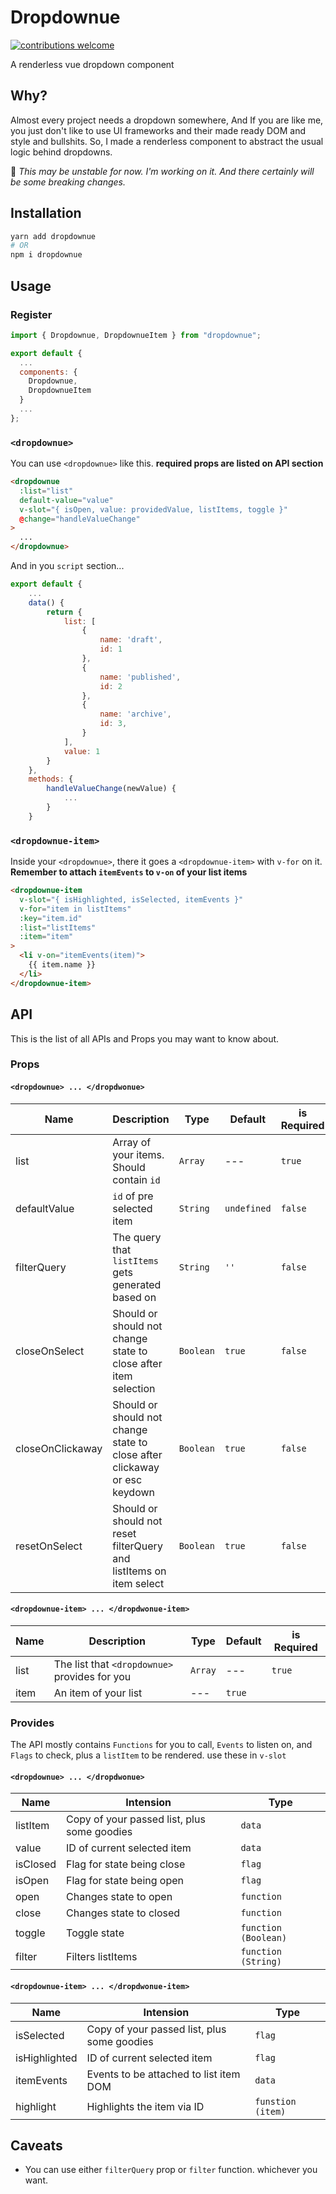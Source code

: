 # Dropdownue

[![contributions welcome](https://img.shields.io/badge/contributions-welcome-brightgreen.svg?style=flat)](https://github.com/dwyl/esta/issues)

A renderless vue dropdown component

## Why?

Almost every project needs a dropdown somewhere, And If you are like me, you just don't like to use UI frameworks and their made ready DOM and style and bullshits. So, I made a renderless component to abstract the usual logic behind dropdowns.

🐛 _This may be unstable for now. I'm working on it. And there certainly will be some breaking changes._

## Installation

```bash
yarn add dropdownue
# OR
npm i dropdownue
```

## Usage

### Register

```javascript
import { Dropdownue, DropdownueItem } from "dropdownue";

export default {
  ...
  components: {
    Dropdownue,
    DropdownueItem
  }
  ...
};
```

### `<dropdownue>`

You can use `<dropdownue>` like this. **required props are listed on API section**

```html
<dropdownue
  :list="list"
  default-value="value"
  v-slot="{ isOpen, value: providedValue, listItems, toggle }"
  @change="handleValueChange"
>
  ...
</dropdownue>
```

And in you `script` section...

```javascript
export default {
	...
    data() {
        return {
	        list: [
                {
                    name: 'draft',
                    id: 1
                },
                {
                    name: 'published',
                    id: 2
                },
                {
                    name: 'archive',
                    id: 3,
                }
            ],
            value: 1
        }
    },
    methods: {
	    handleValueChange(newValue) {
		    ...
	    }
	}
```

### `<dropdownue-item>`

Inside your `<dropdownue>`, there it goes a `<dropdownue-item>` with `v-for` on it.  
**Remember to attach `itemEvents` to `v-on` of your list items**

```html
<dropdownue-item
  v-slot="{ isHighlighted, isSelected, itemEvents }"
  v-for="item in listItems"
  :key="item.id"
  :list="listItems"
  :item="item"
>
  <li v-on="itemEvents(item)">
    {{ item.name }}
  </li>
</dropdownue-item>
```

## API

This is the list of all APIs and Props you may want to know about.

### Props

#### `<dropdownue> ... </dropdwonue>`

| Name             | Description                                                               | Type      | Default     | is Required |
| ---------------- | ------------------------------------------------------------------------- | --------- | ----------- | ----------- |
| list             | Array of your items. Should contain `id`                                  | `Array`   | ---         | `true`      |
| defaultValue     | `id` of pre selected item                                                 | `String`  | `undefined` | `false`     |
| filterQuery      | The query that `listItems` gets generated based on                        | `String`  | `''`        | `false`     |
| closeOnSelect    | Should or should not change state to close after item selection           | `Boolean` | `true`      | `false`     |
| closeOnClickaway | Should or should not change state to close after clickaway or esc keydown | `Boolean` | `true`      | `false`     |
| resetOnSelect    | Should or should not reset filterQuery and listItems on item select       | `Boolean` | `true`      | `false`     |

#### `<dropdownue-item> ... </dropdwonue-item>`

| Name | Description                                   | Type    | Default | is Required |
| ---- | --------------------------------------------- | ------- | ------- | ----------- |
| list | The list that `<dropdownue>` provides for you | `Array` | ---     | `true`      |
| item | An item of your list                          | ---     | `true`  |

### Provides

The API mostly contains `Functions` for you to call, `Events` to listen on, and `Flags` to check, plus a `listItem` to be rendered. use these in `v-slot`

#### `<dropdownue> ... </dropdwonue>`

| Name     | Intension                                   | Type                 |
| -------- | ------------------------------------------- | -------------------- |
| listItem | Copy of your passed list, plus some goodies | `data`               |
| value    | ID of current selected item                 | `data`               |
| isClosed | Flag for state being close                  | `flag`               |
| isOpen   | Flag for state being open                   | `flag`               |
| open     | Changes state to open                       | `function`           |
| close    | Changes state to closed                     | `function`           |
| toggle   | Toggle state                                | `function (Boolean)` |
| filter   | Filters listItems                           | `function (String)`  |

#### `<dropdownue-item> ... </dropdwonue-item>`

| Name          | Intension                                   | Type              |
| ------------- | ------------------------------------------- | ----------------- |
| isSelected    | Copy of your passed list, plus some goodies | `flag`            |
| isHighlighted | ID of current selected item                 | `flag`            |
| itemEvents    | Events to be attached to list item DOM      | `data`            |
| highlight     | Highlights the item via ID                  | `funstion (item)` |

## Caveats

- You can use either `filterQuery` prop or `filter` function. whichever you want.
